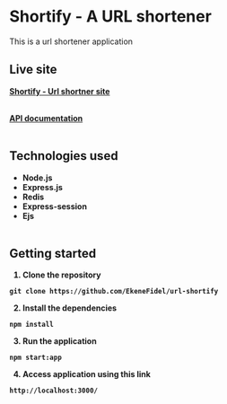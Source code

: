 # Shortify - A URL shortener

This is a url shortener application <b><b>

## Live site

[Shortify - Url shortner site](http://shortify-2zur.onrender.com/) <br><br>

[API documentation](https://ekene-chukwurah.stoplight.io/docs/url-shortner/168b86d0320f0-shortify) <br><br>

## Technologies used

-   Node.js
-   Express.js
-   Redis
-   Express-session
-   Ejs
    <br><br>

## Getting started

1. Clone the repository

```console
git clone https://github.com/EkeneFidel/url-shortify
```

2. Install the dependencies

```console
npm install
```

3. Run the application

```console
npm start:app
```

4. Access application using this link

```console
http://localhost:3000/
```
